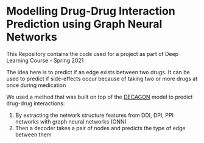 # Modelling Drug-Drug Interaction Prediction using Graph Neural Networks

This Repository contains the code used for a project as part of Deep Learning Course - Spring 2021

The idea here is to predict if an edge exists between two drugs. It can be used to predict if side-effects occur because of taking two or more drugs at once during medication

We used a method that was built on top of the [DECAGON](https://github.com/mims-harvard/decagon) model to predict drug-drug interactions:
1. By extracting the network structure features from DDI, DPI, PPI networks with graph neural networks (GNN)
2. Then a decoder takes a pair of nodes and predicts the type of edge between them

